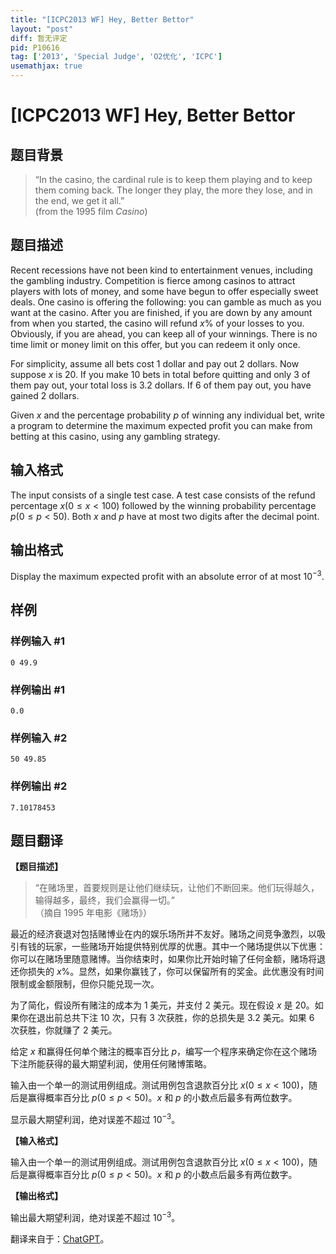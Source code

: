 ```yaml
---
title: "[ICPC2013 WF] Hey, Better Bettor"
layout: "post"
diff: 暂无评定
pid: P10616
tag: ['2013', 'Special Judge', 'O2优化', 'ICPC']
usemathjax: true
---
```


# [ICPC2013 WF] Hey, Better Bettor
## 题目背景

> “In the casino, the cardinal rule is to keep them playing and to keep them coming back. The
longer they play, the more they lose, and in the end, we get it all.”  
> (from the 1995 film *Casino*)
## 题目描述

Recent recessions have not been kind to entertainment venues, including the gambling industry. Competition is fierce among casinos to attract players with lots of money, and some have begun to offer especially sweet deals. One casino is offering the following: you can gamble as much as you want at the casino. After you are finished, if you are down by any amount from when you started, the casino will refund $x\%$ of your losses to you. Obviously, if you are ahead, you can keep all of your winnings. There is no time limit or money limit on this offer, but you can redeem it only once.

For simplicity, assume all bets cost $1$ dollar and pay out $2$ dollars. Now suppose $x$ is $20$. If you make $10$ bets in total before quitting and only $3$ of them pay out, your total loss is $3.2$ dollars. If $6$ of them pay out, you have gained $2$ dollars.

Given $x$ and the percentage probability $p$ of winning any individual bet, write a program to determine the maximum expected profit you can make from betting at this casino, using any gambling strategy.
## 输入格式

The input consists of a single test case. A test case consists of the refund percentage $x (0 \leq x < 100)$ followed by the winning probability percentage $p (0 \leq p < 50)$. Both $x$ and $p$ have at most two digits after the decimal point.
## 输出格式

Display the maximum expected profit with an absolute error of at most $10^{-3}$.
## 样例

### 样例输入 #1
```
0 49.9
```
### 样例输出 #1
```
0.0
```
### 样例输入 #2
```
50 49.85
```
### 样例输出 #2
```
7.10178453
```
## 题目翻译

**【题目描述】**

> “在赌场里，首要规则是让他们继续玩，让他们不断回来。他们玩得越久，输得越多，最终，我们会赢得一切。”  
> （摘自 1995 年电影《赌场》）

最近的经济衰退对包括赌博业在内的娱乐场所并不友好。赌场之间竞争激烈，以吸引有钱的玩家，一些赌场开始提供特别优厚的优惠。其中一个赌场提供以下优惠：你可以在赌场里随意赌博。当你结束时，如果你比开始时输了任何金额，赌场将退还你损失的 $x\%$。显然，如果你赢钱了，你可以保留所有的奖金。此优惠没有时间限制或金额限制，但你只能兑现一次。

为了简化，假设所有赌注的成本为 $1$ 美元，并支付 $2$ 美元。现在假设 $x$ 是 $20$。如果你在退出前总共下注 $10$ 次，只有 $3$ 次获胜，你的总损失是 $3.2$ 美元。如果 $6$ 次获胜，你就赚了 $2$ 美元。

给定 $x$ 和赢得任何单个赌注的概率百分比 $p$，编写一个程序来确定你在这个赌场下注所能获得的最大期望利润，使用任何赌博策略。

输入由一个单一的测试用例组成。测试用例包含退款百分比 $x (0 \leq x < 100)$，随后是赢得概率百分比 $p (0 \leq p < 50)$。$x$ 和 $p$ 的小数点后最多有两位数字。

显示最大期望利润，绝对误差不超过 $10^{-3}$。

**【输入格式】**

输入由一个单一的测试用例组成。测试用例包含退款百分比 $x (0 \leq x < 100)$，随后是赢得概率百分比 $p (0 \leq p < 50)$。$x$ 和 $p$ 的小数点后最多有两位数字。

**【输出格式】**

输出最大期望利润，绝对误差不超过 $10^{-3}$。

翻译来自于：[ChatGPT](https://chatgpt.com/)。

